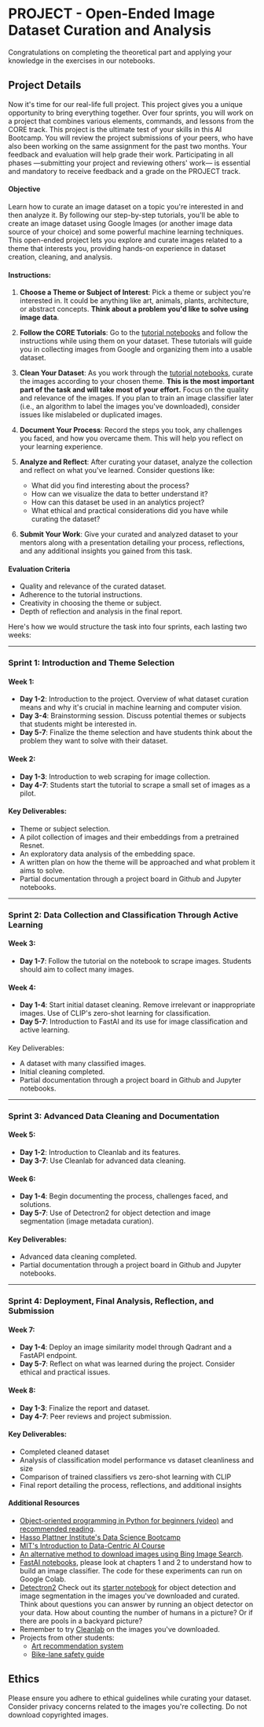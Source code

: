

# PROJECT - Open-Ended Image Dataset Curation and Analysis

Congratulations on completing the theoretical part and applying your knowledge in the exercises in our notebooks.

## Project Details

Now it's time for our real-life full project. This project gives you a unique opportunity to bring everything together. Over four sprints, you will work on a project that combines various elements, commands, and lessons from the CORE track. This project is the ultimate test of your skills in this AI Bootcamp. You will review the project submissions of your peers, who have also been working on the same assignment for the past two months. Your feedback and evaluation will help grade their work. Participating in all phases —submitting your project and reviewing others' work— is essential and mandatory to receive feedback and a grade on the PROJECT track.

#### Objective
Learn how to curate an image dataset on a topic you're interested in and then analyze it. By following our step-by-step tutorials, you'll be able to create an image dataset using Google Images (or another image data source of your choice) and some powerful machine learning techniques. This open-ended project lets you explore and curate images related to a theme that interests you, providing hands-on experience in dataset creation, cleaning, and analysis.

#### Instructions:

1. **Choose a Theme or Subject of Interest**: Pick a theme or subject you're interested in. It could be anything like art, animals, plants, architecture, or abstract concepts. **Think about a problem you'd like to solve using image data**.

2. **Follow the CORE Tutorials**: Go to the [tutorial notebooks](https://github.com/andandandand/image-dataset-curation/tree/main/notebooks) and follow the instructions while using them on your dataset. These tutorials will guide you in collecting images from Google and organizing them into a usable dataset.

3. **Clean Your Dataset**: As you work through the [tutorial notebooks](https://github.com/andandandand/image-dataset-curation/tree/main/notebooks), curate the images according to your chosen theme. **This is the most important part of the task and will take most of your effort.** Focus on the quality and relevance of the images. If you plan to train an image classifier later (i.e., an algorithm to label the images you've downloaded), consider issues like mislabeled or duplicated images.

4. **Document Your Process**: Record the steps you took, any challenges you faced, and how you overcame them. This will help you reflect on your learning experience.

5. **Analyze and Reflect**: After curating your dataset, analyze the collection and reflect on what you've learned. Consider questions like:
   - What did you find interesting about the process?
   - How can we visualize the data to better understand it?
   - How can this dataset be used in an analytics project?
   - What ethical and practical considerations did you have while curating the dataset?

6. **Submit Your Work**: Give your curated and analyzed dataset to your mentors along with a presentation detailing your process, reflections, and any additional insights you gained from this task.

#### Evaluation Criteria
- Quality and relevance of the curated dataset.
- Adherence to the tutorial instructions.
- Creativity in choosing the theme or subject.
- Depth of reflection and analysis in the final report.

Here's how we would structure the task into four sprints, each lasting two weeks:

---

### Sprint 1: Introduction and Theme Selection

#### Week 1:
- **Day 1-2**: Introduction to the project. Overview of what dataset curation means and why it's crucial in machine learning and computer vision.
- **Day 3-4**: Brainstorming session. Discuss potential themes or subjects that students might be interested in.
- **Day 5-7**: Finalize the theme selection and have students think about the problem they want to solve with their dataset.

#### Week 2:
- **Day 1-3**: Introduction to web scraping for image collection.
- **Day 4-7**: Students start the tutorial to scrape a small set of images as a pilot.

#### Key Deliverables:
- Theme or subject selection.
- A pilot collection of images and their embeddings from a pretrained Resnet.
- An exploratory data analysis of the embedding space.
- A written plan on how the theme will be approached and what problem it aims to solve.
- Partial documentation through a project board in Github and Jupyter notebooks.
---

### Sprint 2: Data Collection and Classification Through Active Learning

#### Week 3:
- **Day 1-7**: Follow the tutorial on the notebook to scrape images. Students should aim to collect many images.

#### Week 4:
- **Day 1-4**: Start initial dataset cleaning. Remove irrelevant or inappropriate images. Use of CLIP's zero-shot learning for classification. 
- **Day 5-7**: Introduction to FastAI and its use for image classification and active learning.

####

 Key Deliverables:
- A dataset with many classified images.
- Initial cleaning completed.
- Partial documentation through a project board in Github and Jupyter notebooks.

---

### Sprint 3: Advanced Data Cleaning and Documentation

#### Week 5:
- **Day 1-2**: Introduction to Cleanlab and its features.
- **Day 3-7**: Use Cleanlab for advanced data cleaning.

#### Week 6:
- **Day 1-4**: Begin documenting the process, challenges faced, and solutions.
- **Day 5-7**: Use of Detectron2 for object detection and image segmentation (image metadata curation).

#### Key Deliverables:
- Advanced data cleaning completed.
- Partial documentation through a project board in Github and Jupyter notebooks.

---

### Sprint 4: Deployment, Final Analysis, Reflection, and Submission

#### Week 7:
- **Day 1-4**: Deploy an image similarity model through Qadrant and a FastAPI endpoint.  
- **Day 5-7**:  Reflect on what was learned during the project. Consider ethical and practical issues.

#### Week 8:
- **Day 1-3**: Finalize the report and dataset.
- **Day 4-7**: Peer reviews and project submission.

#### Key Deliverables:
- Completed cleaned dataset 
- Analysis of classification model performance vs dataset cleanliness and size 
- Comparison of trained classifiers vs zero-shot learning with CLIP
- Final report detailing the process, reflections, and additional insights  

#### Additional Resources
* [Object-oriented programming in Python for beginners (video)](https://www.youtube.com/watch?v=JeznW_7DlB0) and [recommended reading](https://realpython.com/python3-object-oriented-programming/).
* [Hasso Plattner Institute's Data Science Bootcamp ](https://open.hpi.de/courses/datascience2023)
* [MIT's Introduction to Data-Centric AI Course](https://www.youtube.com/watch?v=ayzOzZGHZy4)
* [An alternative method to download images using Bing Image Search](https://pyimagesearch.com/2018/04/09/how-to-quickly-build-a-deep-learning-image-dataset/).
* [FastAI notebooks](https://github.com/fastai/fastbook), please look at chapters 1 and 2 to understand how to build an image classifier. The code for these experiments can run on Google Colab.
* [Detectron2](https://github.com/facebookresearch/detectron2) Check out its [starter notebook](https://colab.research.google.com/drive/16jcaJoc6bCFAQ96jDe2HwtXj7BMD_-m5) for object detection and image segmentation in the images you've downloaded and curated. Think about questions you can answer by running an object detector on your data. How about counting the number of humans in a picture? Or if there are pools in a backyard picture?
* Remember to try [Cleanlab](https://github.com/cleanlab/cleanlab) on the images you've downloaded.
* Projects from other students:
	* [Art recommendation system](https://github.com/gargimaheshwari/Wikiart-similar-art)
	* [Bike-lane safety guide](https://www.youtube.com/watch?v=nNMmz6Ei9Qg)

## Ethics
Please ensure you adhere to ethical guidelines while curating your dataset. Consider privacy concerns related to the images you're collecting. Do not download copyrighted images.


